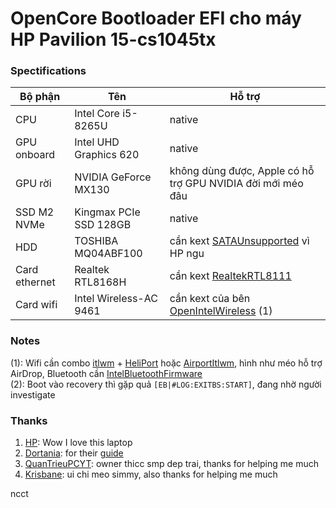 # OpenCore Bootloader EFI cho máy HP Pavilion 15-cs1045tx

### Spectifications
| Bộ phận | Tên | Hỗ trợ |
| ------- | --- | ------ |
| CPU | Intel Core i5-8265U | native |
| GPU onboard | Intel UHD Graphics 620 | native |
| GPU rời | NVIDIA GeForce MX130 | không dùng được, Apple có hỗ trợ GPU NVIDIA đời mới méo đâu |
| SSD M2 NVMe | Kingmax PCIe SSD 128GB | native |
| HDD | TOSHIBA MQ04ABF100 | cần kext [SATAUnsupported](https://github.com/khronokernel/Legacy-Kexts/blob/master/Injectors/Zip/SATA-unsupported.kext.zip) vì HP ngu |
| Card ethernet | Realtek RTL8168H | cần kext [RealtekRTL8111](https://github.com/Mieze/RTL8111_driver_for_OS_X/) |
| Card wifi | Intel Wireless-AC 9461 | cần kext của bên [OpenIntelWireless](https://github.com/OpenIntelWireless) (1) |

### Notes
(1): Wifi cần combo [itlwm](https://github.com/OpenIntelWireless/itlwm) + [HeliPort](https://github.com/OpenIntelWireless/HeliPort) hoặc [AirportItlwm](https://github.com/OpenIntelWireless/itlwm), hình như méo hỗ trợ AirDrop, Bluetooth cần [IntelBluetoothFirmware](https://github.com/OpenIntelWireless/IntelBluetoothFirmware)  
(2): Boot vào recovery thì gặp quả `[EB|#LOG:EXITBS:START]`, đang nhờ người investigate

### Thanks
1. [HP](https://www.hp.com/vn-vi/home.html): Wow I love this laptop
2. [Dortania](https://github.com/dortania): for their [guide](https://dortania.github.io/OpenCore-Install-Guide)
3. [QuanTrieuPCYT](https://github.com/quantrieupcyt): owner thicc smp dep trai, thanks for helping me much
4. [Krisbane](https://github.com/krisbane): ui chi meo simmy, also thanks for helping me much

ncct
